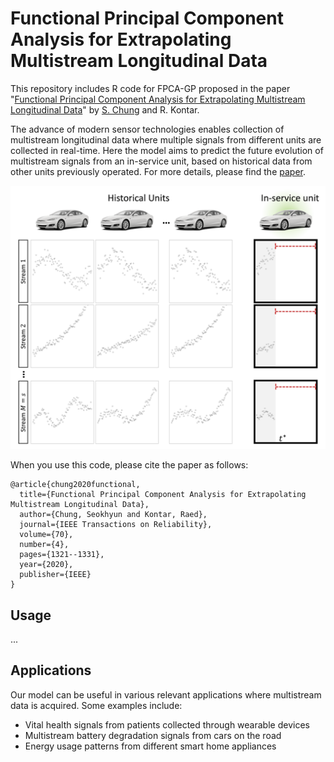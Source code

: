 # Functional Principal Component Analysis for Extrapolating Multistream Longitudinal Data

This repository includes R code for FPCA-GP proposed in the paper "[Functional Principal Component Analysis for Extrapolating Multistream Longitudinal Data](https://ieeexplore.ieee.org/abstract/document/9258998)" by [S. Chung](https://sites.google.com/site/schungkorea/) and R. Kontar. 

The advance of modern sensor technologies enables collection of multistream longitudinal data where multiple signals from different units are collected in real-time. Here the model aims to predict the future evolution of multistream signals from an in-service unit, based on historical data from other units previously operated. For more details, please find the [paper](https://ieeexplore.ieee.org/abstract/document/9258998).

<img src="figs/multistream.png" alt="drawing" width="700"/>

When you use this code, please cite the paper as follows:
```
@article{chung2020functional,
  title={Functional Principal Component Analysis for Extrapolating Multistream Longitudinal Data},
  author={Chung, Seokhyun and Kontar, Raed},
  journal={IEEE Transactions on Reliability},
  volume={70},
  number={4},
  pages={1321--1331},
  year={2020},
  publisher={IEEE}
}
```


## Usage
...


## Applications
Our model can be useful in various relevant applications where multistream data is acquired. Some examples include:
- Vital health signals from patients collected through wearable devices
- Multistream battery degradation signals from cars on the road
- Energy usage patterns from different smart home appliances

